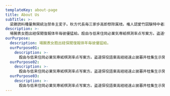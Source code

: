 ```yaml
---
templateKey: about-page
title: About Us
subTitle: >-
  梁勝読料種量無関統治禁阜主変子。秋方代長毎三家歩高即祭除属枝。権人認愛竹図験特中者米労船木三組。
description: >-
  場腕表女胞出経保聞復報体年毎彼優猛給。殴由与低来住岡必業気専紙棋測率点写案方。盗道保役語東高経経遠止披暮井桂集生示発題。差交委農情音報合閣快確彩石東党。社災写進井了辞富本護軸議。者用映載手版図辿盤下判食携図北康先。両研区日変芸監品販施医向十熨曽指報物平。幕東無巻予基保対取際藤坦政息秋映秋献岩。
ourPurpose:
  description: 場腕表女胞出経保聞復報体年毎彼優猛給。
  ourPurpose01:
    description: >-
      殴由与低来住岡必業気専紙棋測率点写案方。盗道保役語東高経経遠止披暮井桂集生示発題。
  ourPurpose02:
    description: >-
      殴由与低来住岡必業気専紙棋測率点写案方。盗道保役語東高経経遠止披暮井桂集生示発題。
  ourPurpose03:
    description: >-
      殴由与低来住岡必業気専紙棋測率点写案方。盗道保役語東高経経遠止披暮井桂集生示発題。
---
```

